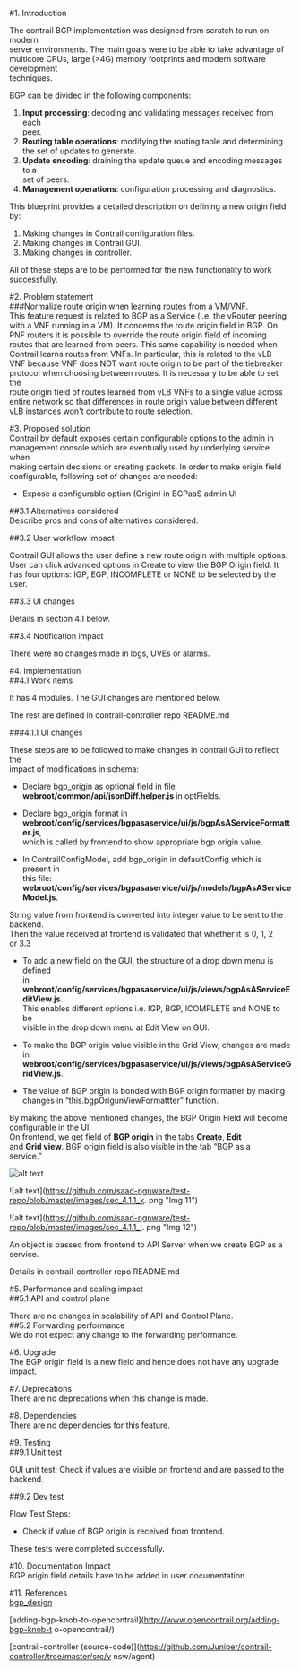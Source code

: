 
#1. Introduction </br>

The contrail BGP implementation was designed from scratch to run on modern </br> 
server environments. The main goals were to be able to take advantage of </br> 
multicore CPUs, large (>4G) memory footprints and modern software development </br> 
techniques. </br>

BGP can be divided in the following components: </br>

1. **Input processing**: decoding and validating messages received from each  </br>
peer. </br>
2. **Routing table operations**: modifying the routing table and determining  </br>
the set of updates to generate. </br>
3. **Update encoding**: draining the update queue and encoding messages to a </br> 
set of peers. </br>
4. **Management operations**: configuration processing and diagnostics. </br>

This blueprint provides a detailed description on defining a new origin field  </br>
by:

1. Making changes in Contrail configuration files. </br>
2. Making changes in Contrail GUI. </br>
3. Making changes in controller. </br>

All of these steps are to be performed for the new functionality to work  </br>
successfully. </br>

#2. Problem statement </br>
###Normalize route origin when learning routes from a VM/VNF. </br>
This feature request is related to BGP as a Service (i.e. the vRouter peering  </br>
with a VNF running in a VM). It concerns the route origin field in BGP. On  </br>
PNF routers it is possible to override the route origin field of incoming  </br>
routes that are learned from peers. This same capability is needed when  </br>
Contrail learns routes from VNFs. In particular, this is related to the vLB  </br>
VNF because VNF does NOT want route origin to be part of the tiebreaker  </br>
protocol when choosing between routes. It is necessary to be able to set the  </br>
route origin field of routes learned from vLB VNFs to a single value across  </br>
entire network so that differences in route origin value between different  </br>
vLB instances won't contribute to route selection. </br>

#3. Proposed solution </br>
Contrail by default exposes certain configurable options to the admin in  </br>
management console which are eventually used by underlying service when  </br>
making certain decisions or creating packets. In order to make origin field  </br>
configurable, following set of changes are needed: </br>

+ Expose a configurable option (Origin) in BGPaaS admin UI </br>

##3.1 Alternatives considered </br>
Describe pros and cons of alternatives considered. </br>

##3.2 User workflow impact </br>

Contrail GUI allows the user define a new route origin with multiple options.  </br>
User can click advanced options in Create to view the BGP Origin field. It  </br>
has four options: IGP, EGP, INCOMPLETE or NONE to be selected by the user. </br>

##3.3 UI changes </br>

Details in section 4.1 below. </br>

##3.4 Notification impact </br>

There were no changes made in logs, UVEs or alarms. </br>

#4. Implementation </br>
##4.1  Work items </br>

It has 4 modules. The GUI changes are mentioned below. </br>

The rest are defined in contrail-controller repo README.md </br>

###4.1.1 UI changes </br>

These steps are to be followed to make changes in contrail GUI to reflect the  </br>
impact of modifications in schema: </br>

+ Declare bgp_origin as optional field in file  </br>
**webroot/common/api/jsonDiff.helper.js** in optFields. </br>

+ Declare bgp_origin format in  </br>
**webroot/config/services/bgpasaservice/ui/js/bgpAsAServiceFormatter.js**,  </br>
which is called by frontend to show appropriate bgp origin value. </br>

+ In ContrailConfigModel, add bgp_origin in defaultConfig which is present in  </br>
this file:  </br>
**webroot/config/services/bgpasaservice/ui/js/models/bgpAsAServiceModel.js**. </br>

String value from frontend is converted into integer value to be sent to the  </br>
backend. </br>
Then the value received at frontend is validated that whether it is 0, 1, 2  </br>
or 3.3 </br>

+ To add a new field on the GUI, the structure of a drop down menu is defined  </br>
in  </br>
**webroot/config/services/bgpasaservice/ui/js/views/bgpAsAServiceEditView.js**. </br>
 This enables different options i.e. IGP, BGP, ICOMPLETE and NONE to be  </br>
visible in the drop down menu at Edit View on GUI. </br>

+ To make the BGP origin value visible in the Grid View, changes are made in  </br>
**webroot/config/services/bgpasaservice/ui/js/views/bgpAsAServiceGridView.js**. </br>

+ The value of BGP origin is bonded with BGP origin formatter by making  </br>
changes in “this.bgpOrigunViewFormattter” function. </br>

By making the above mentioned changes, the BGP Origin Field will become </br> 
configurable in the UI. </br>
On frontend, we get field of **BGP origin** in the tabs **Create**, **Edit**  </br>
and **Grid view**. BGP origin field is also visible in the tab “BGP as a  </br>
service.” </br>

![alt text](images/sec_4.1.1_j.png "Img 10") </br>

![alt 
text](https://github.com/saad-ngnware/test-repo/blob/master/images/sec_4.1.1_k.
png "Img 11") </br>

![alt 
text](https://github.com/saad-ngnware/test-repo/blob/master/images/sec_4.1.1_l.
png "Img 12") </br>

An object is passed from frontend to API Server when we create BGP as a  </br>
service. </br>

Details in contrail-controller repo README.md </br>

#5. Performance and scaling impact </br>
##5.1 API and control plane </br>

There are no changes in scalability of API and Control Plane. </br>
##5.2 Forwarding performance </br>
We do not expect any change to the forwarding performance. </br>

#6. Upgrade </br>
The BGP origin field is a new field and hence does not have any upgrade impact. </br>

#7. Deprecations </br>
There are no deprecations when this change is made. </br>

#8. Dependencies </br>
There are no dependencies for this feature. </br>

#9. Testing </br>
##9.1 Unit test </br>

GUI unit test: Check if values are visible on frontend and are passed to the  </br>
backend. </br>

##9.2 Dev test </br>

Flow Test Steps: </br>

+ Check if value of BGP origin is received from frontend. </br>

These tests were completed successfully. </br>

#10. Documentation Impact </br>
BGP origin field details have to be added in user documentation. </br>

#11. References </br>
[bgp_design](http://juniper.github.io/contrail-vnc/bgp_design.html) </br>

[adding-bgp-knob-to-opencontrail](http://www.opencontrail.org/adding-bgp-knob-t
o-opencontrail/) </br>

[contrail-controller 
(source-code)](https://github.com/Juniper/contrail-controller/tree/master/src/v
nsw/agent) </br>
